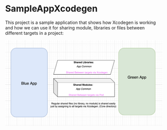 # SampleAppXcodegen

This project is a sample application that shows how Xcodegen is working and how we can use it for sharing module, libraries or files between different targets in a project:

![structore](structure.png)
